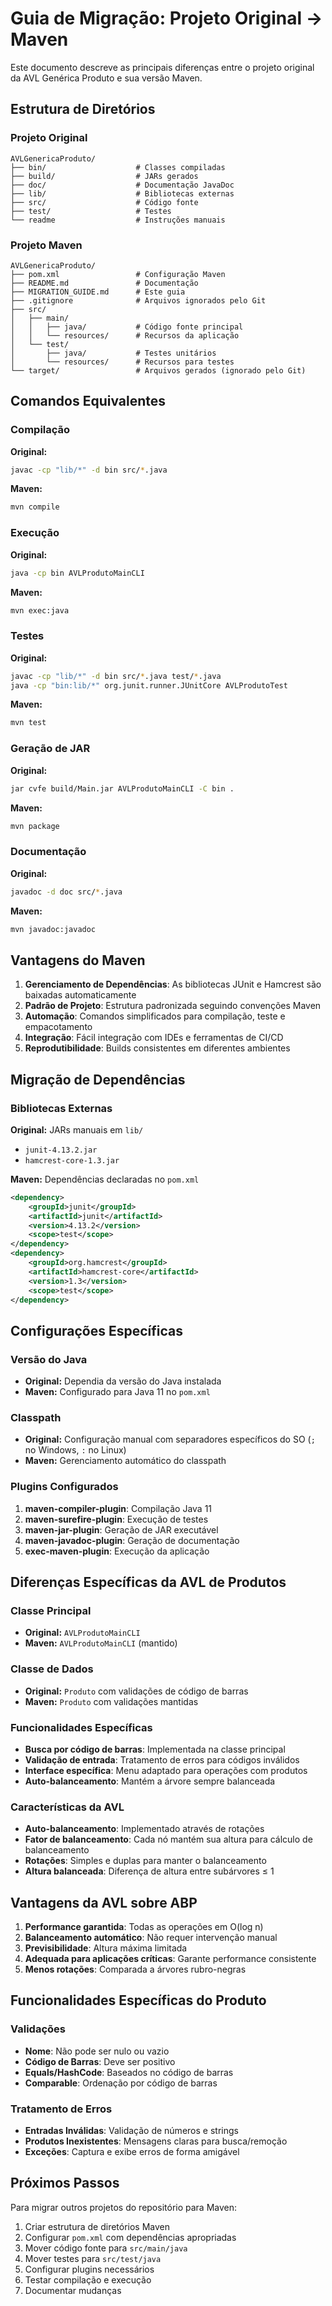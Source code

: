 # Guia de Migração: Projeto Original → Maven

Este documento descreve as principais diferenças entre o projeto original da AVL Genérica Produto e sua versão Maven.

## Estrutura de Diretórios

### Projeto Original
```
AVLGenericaProduto/
├── bin/                    # Classes compiladas
├── build/                  # JARs gerados
├── doc/                    # Documentação JavaDoc
├── lib/                    # Bibliotecas externas
├── src/                    # Código fonte
├── test/                   # Testes
└── readme                  # Instruções manuais
```

### Projeto Maven
```
AVLGenericaProduto/
├── pom.xml                 # Configuração Maven
├── README.md               # Documentação
├── MIGRATION_GUIDE.md      # Este guia
├── .gitignore              # Arquivos ignorados pelo Git
├── src/
│   ├── main/
│   │   ├── java/           # Código fonte principal
│   │   └── resources/      # Recursos da aplicação
│   └── test/
│       ├── java/           # Testes unitários
│       └── resources/      # Recursos para testes
└── target/                 # Arquivos gerados (ignorado pelo Git)
```

## Comandos Equivalentes

### Compilação

**Original:**
```bash
javac -cp "lib/*" -d bin src/*.java
```

**Maven:**
```bash
mvn compile
```

### Execução

**Original:**
```bash
java -cp bin AVLProdutoMainCLI
```

**Maven:**
```bash
mvn exec:java
```

### Testes

**Original:**
```bash
javac -cp "lib/*" -d bin src/*.java test/*.java
java -cp "bin:lib/*" org.junit.runner.JUnitCore AVLProdutoTest
```

**Maven:**
```bash
mvn test
```

### Geração de JAR

**Original:**
```bash
jar cvfe build/Main.jar AVLProdutoMainCLI -C bin .
```

**Maven:**
```bash
mvn package
```

### Documentação

**Original:**
```bash
javadoc -d doc src/*.java
```

**Maven:**
```bash
mvn javadoc:javadoc
```

## Vantagens do Maven

1. **Gerenciamento de Dependências**: As bibliotecas JUnit e Hamcrest são baixadas automaticamente
2. **Padrão de Projeto**: Estrutura padronizada seguindo convenções Maven
3. **Automação**: Comandos simplificados para compilação, teste e empacotamento
4. **Integração**: Fácil integração com IDEs e ferramentas de CI/CD
5. **Reprodutibilidade**: Builds consistentes em diferentes ambientes

## Migração de Dependências

### Bibliotecas Externas

**Original:** JARs manuais em `lib/`
- `junit-4.13.2.jar`
- `hamcrest-core-1.3.jar`

**Maven:** Dependências declaradas no `pom.xml`
```xml
<dependency>
    <groupId>junit</groupId>
    <artifactId>junit</artifactId>
    <version>4.13.2</version>
    <scope>test</scope>
</dependency>
<dependency>
    <groupId>org.hamcrest</groupId>
    <artifactId>hamcrest-core</artifactId>
    <version>1.3</version>
    <scope>test</scope>
</dependency>
```

## Configurações Específicas

### Versão do Java
- **Original:** Dependia da versão do Java instalada
- **Maven:** Configurado para Java 11 no `pom.xml`

### Classpath
- **Original:** Configuração manual com separadores específicos do SO (`;` no Windows, `:` no Linux)
- **Maven:** Gerenciamento automático do classpath

### Plugins Configurados

1. **maven-compiler-plugin**: Compilação Java 11
2. **maven-surefire-plugin**: Execução de testes
3. **maven-jar-plugin**: Geração de JAR executável
4. **maven-javadoc-plugin**: Geração de documentação
5. **exec-maven-plugin**: Execução da aplicação

## Diferenças Específicas da AVL de Produtos

### Classe Principal
- **Original:** `AVLProdutoMainCLI`
- **Maven:** `AVLProdutoMainCLI` (mantido)

### Classe de Dados
- **Original:** `Produto` com validações de código de barras
- **Maven:** `Produto` com validações mantidas

### Funcionalidades Específicas
- **Busca por código de barras**: Implementada na classe principal
- **Validação de entrada**: Tratamento de erros para códigos inválidos
- **Interface específica**: Menu adaptado para operações com produtos
- **Auto-balanceamento**: Mantém a árvore sempre balanceada

### Características da AVL
- **Auto-balanceamento**: Implementado através de rotações
- **Fator de balanceamento**: Cada nó mantém sua altura para cálculo de balanceamento
- **Rotações**: Simples e duplas para manter o balanceamento
- **Altura balanceada**: Diferença de altura entre subárvores ≤ 1

## Vantagens da AVL sobre ABP

1. **Performance garantida**: Todas as operações em O(log n)
2. **Balanceamento automático**: Não requer intervenção manual
3. **Previsibilidade**: Altura máxima limitada
4. **Adequada para aplicações críticas**: Garante performance consistente
5. **Menos rotações**: Comparada a árvores rubro-negras

## Funcionalidades Específicas do Produto

### Validações
- **Nome**: Não pode ser nulo ou vazio
- **Código de Barras**: Deve ser positivo
- **Equals/HashCode**: Baseados no código de barras
- **Comparable**: Ordenação por código de barras

### Tratamento de Erros
- **Entradas Inválidas**: Validação de números e strings
- **Produtos Inexistentes**: Mensagens claras para busca/remoção
- **Exceções**: Captura e exibe erros de forma amigável

## Próximos Passos

Para migrar outros projetos do repositório para Maven:

1. Criar estrutura de diretórios Maven
2. Configurar `pom.xml` com dependências apropriadas
3. Mover código fonte para `src/main/java`
4. Mover testes para `src/test/java`
5. Configurar plugins necessários
6. Testar compilação e execução
7. Documentar mudanças 